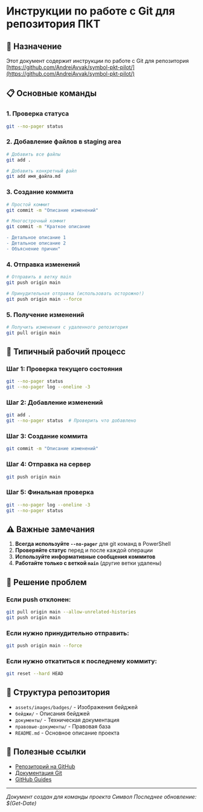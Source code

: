 # Инструкции по работе с Git для репозитория ПКТ

## 🎯 Назначение
Этот документ содержит инструкции по работе с Git для репозитория [https://github.com/AndreiAvvak/symbol-pkt-pilot/](https://github.com/AndreiAvvak/symbol-pkt-pilot/)

## 📋 Основные команды

### 1. Проверка статуса
```bash
git --no-pager status
```

### 2. Добавление файлов в staging area
```bash
# Добавить все файлы
git add .

# Добавить конкретный файл
git add имя_файла.md
```

### 3. Создание коммита
```bash
# Простой коммит
git commit -m "Описание изменений"

# Многострочный коммит
git commit -m "Краткое описание

- Детальное описание 1
- Детальное описание 2
- Объяснение причин"
```

### 4. Отправка изменений
```bash
# Отправить в ветку main
git push origin main

# Принудительная отправка (использовать осторожно!)
git push origin main --force
```

### 5. Получение изменений
```bash
# Получить изменения с удаленного репозитория
git pull origin main
```

## 🔄 Типичный рабочий процесс

### Шаг 1: Проверка текущего состояния
```bash
git --no-pager status
git --no-pager log --oneline -3
```

### Шаг 2: Добавление изменений
```bash
git add .
git --no-pager status  # Проверить что добавлено
```

### Шаг 3: Создание коммита
```bash
git commit -m "Описание изменений"
```

### Шаг 4: Отправка на сервер
```bash
git push origin main
```

### Шаг 5: Финальная проверка
```bash
git --no-pager log --oneline -3
git --no-pager status
```

## ⚠️ Важные замечания

1. **Всегда используйте `--no-pager`** для git команд в PowerShell
2. **Проверяйте статус** перед и после каждой операции
3. **Используйте информативные сообщения коммитов**
4. **Работайте только с веткой `main`** (другие ветки удалены)

## 🚨 Решение проблем

### Если push отклонен:
```bash
git pull origin main --allow-unrelated-histories
git push origin main
```

### Если нужно принудительно отправить:
```bash
git push origin main --force
```

### Если нужно откатиться к последнему коммиту:
```bash
git reset --hard HEAD
```

## 📁 Структура репозитория

- `assets/images/badges/` - Изображения бейджей
- `бейджи/` - Описания бейджей
- `документы/` - Техническая документация
- `правовые-документы/` - Правовая база
- `README.md` - Основное описание проекта

## 🔗 Полезные ссылки

- [Репозиторий на GitHub](https://github.com/AndreiAvvak/symbol-pkt-pilot/)
- [Документация Git](https://git-scm.com/doc)
- [GitHub Guides](https://guides.github.com/)

---

*Документ создан для команды проекта Символ*
*Последнее обновление: $(Get-Date)*
